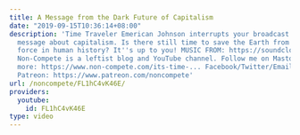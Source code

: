 ```yaml
---
title: A Message from the Dark Future of Capitalism
date: "2019-09-15T10:36:14+08:00"
description: 'Time Traveler Emerican Johnson interrupts your broadcast for an important
  message about capitalism. Is there still time to save the Earth from the most destructive
  force in human history? It''s up to you! MUSIC FROM: https://soundcloud.com/aspoookyghost
  Non-Compete is a leftist blog and YouTube channel. Follow me on Mastodon. Find out
  more: https://www.non-compete.com/its-time-... Facebook/Twitter/Email info: http://www.non-compete.com/about/
  Patreon: https://www.patreon.com/noncompete'
url: /noncompete/FL1hC4vK46E/
providers:
  youtube:
    id: FL1hC4vK46E
type: video
---
```

